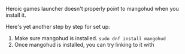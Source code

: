 
Heroic games launcher doesn't properly point to mangohud when you install it. 

Here's yet another step by step for set up:
1. Make sure mangohud is installed. `sudo dnf install mangohud`
2. Once mangohud is installed, you can try linking to it with 